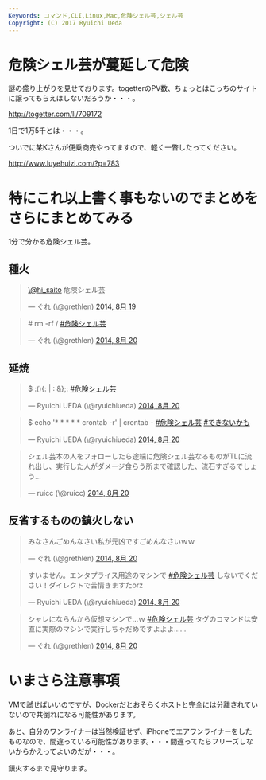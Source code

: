```yaml
---
Keywords: コマンド,CLI,Linux,Mac,危険シェル芸,シェル芸
Copyright: (C) 2017 Ryuichi Ueda
---
```


# 危険シェル芸が蔓延して危険
謎の盛り上がりを見せております。togetterのPV数、ちょっとはこっちのサイトに譲ってもらえはしないだろうか・・・。

<a href="http://togetter.com/li/709172" target="_blank">http://togetter.com/li/709172</a>

1日で1万5千とは・・・。

ついでに某Kさんが便乗商売やってますので、軽く一瞥したってください。

<a target="_blank" href="http://www.luyehuizi.com/?p=783">http://www.luyehuizi.com/?p=783</a>

<h1>特にこれ以上書く事もないのでまとめをさらにまとめてみる</h1>

1分で分かる危険シェル芸。

<h2>種火</h2>

<blockquote class="twitter-tweet" lang="ja"><p><a href="https://twitter.com/hi_saito">\@hi_saito</a> 危険シェル芸</p>&mdash; ぐれ (\@grethlen) <a href="https://twitter.com/grethlen/statuses/501869324014211072">2014, 8月 19</a></blockquote>
<script async src="//platform.twitter.com/widgets.js" charset="utf-8"></script>

<blockquote class="twitter-tweet" lang="ja"><p># rm -rf / &#10;<a href="https://twitter.com/hashtag/%E5%8D%B1%E9%99%BA%E3%82%B7%E3%82%A7%E3%83%AB%E8%8A%B8?src=hash">#危険シェル芸</a></p>&mdash; ぐれ (\@grethlen) <a href="https://twitter.com/grethlen/statuses/502068599641874432">2014, 8月 20</a></blockquote>
<script async src="//platform.twitter.com/widgets.js" charset="utf-8"></script>

<!--more-->

<h2>延焼</h2>

<blockquote class="twitter-tweet" lang="ja"><p>$ :(){: | : &amp;};: <a href="https://twitter.com/hashtag/%E5%8D%B1%E9%99%BA%E3%82%B7%E3%82%A7%E3%83%AB%E8%8A%B8?src=hash">#危険シェル芸</a></p>&mdash; Ryuichi UEDA (\@ryuichiueda) <a href="https://twitter.com/ryuichiueda/statuses/502070331616423937">2014, 8月 20</a></blockquote>
<script async src="//platform.twitter.com/widgets.js" charset="utf-8"></script>


<blockquote class="twitter-tweet" lang="ja"><p>$ echo &#39;* * * * * crontab -r&#39; | crontab - <a href="https://twitter.com/hashtag/%E5%8D%B1%E9%99%BA%E3%82%B7%E3%82%A7%E3%83%AB%E8%8A%B8?src=hash">#危険シェル芸</a> <a href="https://twitter.com/hashtag/%E3%81%A7%E3%81%8D%E3%81%AA%E3%81%84%E3%81%8B%E3%82%82?src=hash">#できないかも</a></p>&mdash; Ryuichi UEDA (\@ryuichiueda) <a href="https://twitter.com/ryuichiueda/statuses/502092685612556288">2014, 8月 20</a></blockquote>
<script async src="//platform.twitter.com/widgets.js" charset="utf-8"></script>

<blockquote class="twitter-tweet" lang="ja"><p>シェル芸本の人をフォローしたら途端に危険シェル芸なるものがTLに流れ出し、実行した人がダメージ食らう所まで確認した、流石すぎるでしょう…</p>&mdash; ruicc (\@ruicc) <a href="https://twitter.com/ruicc/statuses/502077061444292609">2014, 8月 20</a></blockquote>
<script async src="//platform.twitter.com/widgets.js" charset="utf-8"></script>

<h2>反省するものの鎮火しない</h2>

<blockquote class="twitter-tweet" lang="ja"><p>みなさんごめんなさい私が元凶ですごめんなさいｗｗ</p>&mdash; ぐれ (\@grethlen) <a href="https://twitter.com/grethlen/statuses/502092091980132353">2014, 8月 20</a></blockquote>
<script async src="//platform.twitter.com/widgets.js" charset="utf-8"></script>

<blockquote class="twitter-tweet" lang="ja"><p>すいません。エンタプライス用途のマシンで <a href="https://twitter.com/hashtag/%E5%8D%B1%E9%99%BA%E3%82%B7%E3%82%A7%E3%83%AB%E8%8A%B8?src=hash">#危険シェル芸</a> しないでください！ダイレクトで苦情きますたorz</p>&mdash; Ryuichi UEDA (\@ryuichiueda) <a href="https://twitter.com/ryuichiueda/statuses/502094795737530368">2014, 8月 20</a></blockquote>
<script async src="//platform.twitter.com/widgets.js" charset="utf-8"></script>

<blockquote class="twitter-tweet" lang="ja"><p>シャレにならんから仮想マシンで…ｗ <a href="https://twitter.com/hashtag/%E5%8D%B1%E9%99%BA%E3%82%B7%E3%82%A7%E3%83%AB%E8%8A%B8?src=hash">#危険シェル芸</a> タグのコマンドは安直に実際のマシンで実行しちゃだめですよよよ……</p>&mdash; ぐれ (\@grethlen) <a href="https://twitter.com/grethlen/statuses/502095579652960258">2014, 8月 20</a></blockquote>
<script async src="//platform.twitter.com/widgets.js" charset="utf-8"></script>

<h1>いまさら注意事項</h1>

VMで試せばいいのですが、Dockerだとおそらくホストと完全には分離されていないので共倒れになる可能性があります。

あと、自分のワンライナーは当然検証せず、iPhoneでエアワンライナーをしたものなので、間違っている可能性があります。・・・間違ってたらフリーズしないからかえってよいのだが・・・。



鎮火するまで見守ります。


